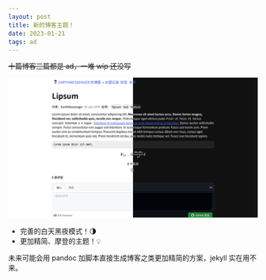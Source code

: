 ```yaml
---
layout: post
title: 新的博客主题！
date: 2023-01-21
tags: ad
---
```


~~十篇博客三篇都是 ad，一堆 wip 还没写~~

![dark and light theme](/assets/images/new-theme-704eb249101a86707574318ccfcd4bd441bb3d395528e463855939cbec8ae985.png)

-   完善的白天黑夜模式！🌗
-   更加精简、摩登的主题！💡

未来可能会用 pandoc 加脚本直接生成博客之类更加精简的方案，jekyll 实在用不来。
